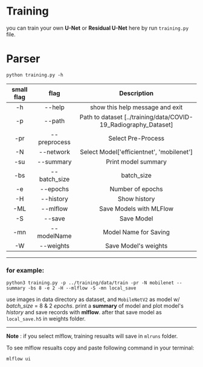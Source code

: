 # Training

you can train your own **U-Net** or **Residual U-Net** here by run `training.py` file.

# Parser

    python training.py -h
| small flag  |  flag     | Description     |
| :----:      |    :----: |     :---:      |
|-h| --help|            show this help message and exit|
|-p | --path|           Path to dataset [../training/data/COVID-19_Radiography_Dataset]|
|-pr| --preprocess |            Select Pre-Process|
|-N | --network|      Select Model['efficientnet', 'mobilenet']|
|-su| --summary       |     Print model summary|
|-bs| --batch_size     |    batch_size|
|-e| --epochs          |   Number of epochs|
|-H | --history   |  Show history|
|-ML | --mlflow| Save Models with MLFlow|
|-S | --save| Save Model|
|-mn | --modelName| Model Name for Saving|
|-W | --weights| Save Model's weights|

-----------------------------------------------------------------
### for example:

    python3 training.py -p ../training/data/train -pr -N mobilenet --summary -bs 8 -e 2 -H --mlflow -S -mn local_save

use images in data directory as dataset, and `MobileNetV2` as model w/ *batch_size* = 8 & 2 _epochs_.
print a **summary** of model and plot model's _history_ and save records with **mlflow**. after that save model as `local_save.h5` in weights folder.

-----------------------------------------------------------------------
**Note** : if you select mlflow, training resualts will save in `mlruns` folder.

To see mlflow resualts copy and paste following command in your terminal:

    mlflow ui
